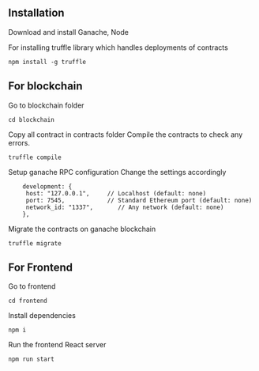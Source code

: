 ## Installation 

Download and install Ganache, Node 

For installing truffle library which handles deployments of contracts

```
npm install -g truffle
```
## For blockchain

Go to blockchain folder 
```
cd blockchain
```
Copy all contract in contracts folder 
Compile the contracts to check any errors. 

```
truffle compile
```
Setup ganache RPC configuration Change the settings accordingly

```
    development: {
     host: "127.0.0.1",     // Localhost (default: none)
     port: 7545,            // Standard Ethereum port (default: none)
     network_id: "1337",       // Any network (default: none)
    },
```
Migrate the contracts on ganache blockchain 

```
truffle migrate
```

## For Frontend

Go to frontend

```
cd frontend
```
Install dependencies 

```
npm i
```
Run the frontend React server

```
npm run start
```


